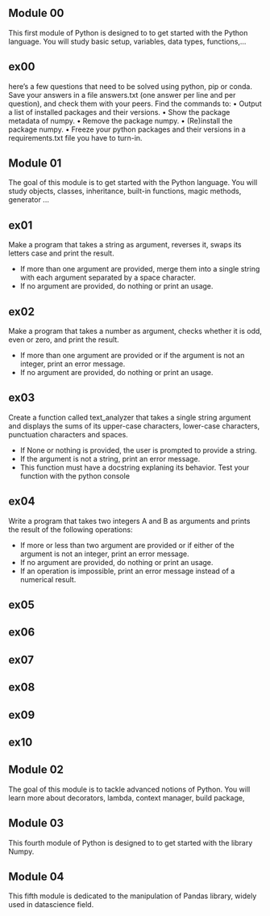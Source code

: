## Module 00
This first module of Python is designed to to get started with the Python language. You will study basic setup, variables, data types, functions,...
## ex00
here’s a few questions that need to be solved using
python, pip or conda. Save your answers in a file answers.txt (one answer per line and
per question), and check them with your peers.
Find the commands to:
• Output a list of installed packages and their versions.
• Show the package metadata of numpy.
• Remove the package numpy.
• (Re)install the package numpy.
• Freeze your python packages and their versions in a requirements.txt file you
have to turn-in.
## Module 01
The goal of this module is to get started with the Python language. You will study objects, classes, inheritance, built-in functions, magic methods, generator ...

## ex01
Make a program that takes a string as argument, reverses it, swaps its letters case
and print the result.
- If more than one argument are provided, merge them into a single string with each
argument separated by a space character.
- If no argument are provided, do nothing or print an usage.
## ex02
Make a program that takes a number as argument, checks whether it is odd, even or
zero, and print the result.
- If more than one argument are provided or if the argument is not an integer, print
an error message.
- If no argument are provided, do nothing or print an usage.
## ex03
Create a function called text_analyzer that takes a single string argument and displays
the sums of its upper-case characters, lower-case characters, punctuation characters and
spaces.
- If None or nothing is provided, the user is prompted to provide a string.
- If the argument is not a string, print an error message.
- This function must have a docstring explaning its behavior.
Test your function with the python console
## ex04
Write a program that takes two integers A and B as arguments and prints the result
of the following operations:
- If more or less than two argument are provided or if either of the argument is not
an integer, print an error message.
- If no argument are provided, do nothing or print an usage.
- If an operation is impossible, print an error message instead of a numerical result.
## ex05


## ex06

## ex07

## ex08

## ex09

## ex10

## Module 02
The goal of this module is to tackle advanced notions of Python. You will learn more about decorators, lambda, context manager, build package,

## Module 03
This fourth module of Python is designed to to get started with the library Numpy.

## Module 04
This fifth module is dedicated to the manipulation of Pandas library, widely used in datascience field.
